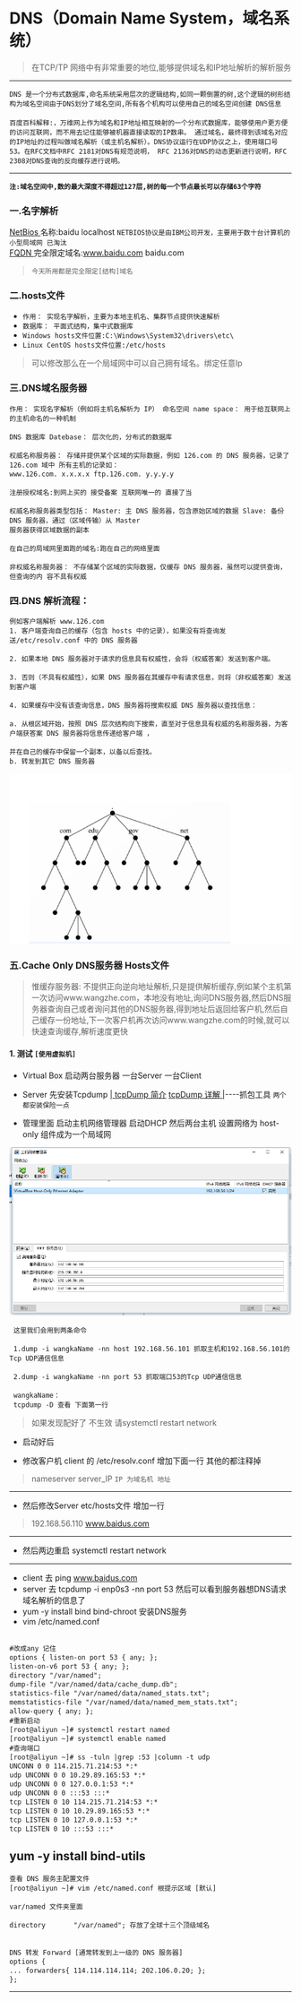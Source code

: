 DNS（Domain Name System，域名系统）
=====
> 在TCP/TP 网络中有非常重要的地位,能够提供域名和IP地址解析的解析服务  

---
`DNS 是一个分布式数据库,命名系统采用层次的逻辑结构,如同一颗倒置的树,这个逻辑的树形结构为域名空间由于DNS划分了域名空间,所有各个机构可以使用自己的域名空间创建
DNS信息`
<br/><br/>
`百度百科解释:，万维网上作为域名和IP地址相互映射的一个分布式数据库，能够使用户更方便的访问互联网，而不用去记住能够被机器直接读取的IP数串。
通过域名，最终得到该域名对应的IP地址的过程叫做域名解析（或主机名解析）。DNS协议运行在UDP协议之上，使用端口号53。在RFC文档中RFC 2181对DNS有规范说明，
RFC 2136对DNS的动态更新进行说明，RFC 2308对DNS查询的反向缓存进行说明。`  

----
**`注:域名空间中,数的最大深度不得超过127层,树的每一个节点最长可以存储63个字符`**
### 一.名字解析
[NetBios ](https://baike.baidu.com/item/NETBIOS/611263?fr=aladdin)名称:baidu localhost `NETBIOS协议是由IBM公司开发，主要用于数十台计算机的小型局域网 已淘汰`  
[FQDN ](https://baike.baidu.com/item/FQDN/5102541?fr=aladdin) 完全限定域名:www.baidu.com  baidu.com
> `今天所用都是完全限定[结构]域名`
### 二.hosts文件 
* `作用： 实现名字解析，主要为本地主机名、集群节点提供快速解析`
* `数据库： 平面式结构，集中式数据库`
* `Windows hosts文件位置:C:\Windows\System32\drivers\etc\`
* `Linux CentOS hosts文件位置:/etc/hosts`
> 可以修改那么在一个局域网中可以自己拥有域名。绑定任意Ip 
### 三.DNS域名服务器
```
作用： 实现名字解析（例如将主机名解析为 IP） 命名空间 name space： 用于给互联网上的主机命名的一种机制 
 
DNS 数据库 Datebase： 层次化的，分布式的数据库 
 
权威名称服务器： 存储并提供某个区域的实际数据，例如 126.com 的 DNS 服务器，记录了 126.com 域中 所有主机的记录如：
www.126.com. x.x.x.x ftp.126.com. y.y.y.y 

注册授权域名:到网上买的 接受备案 互联网唯一的 直接了当 
 
权威名称服务器类型包括： Master: 主 DNS 服务器，包含原始区域的数据 Slave: 备份 DNS 服务器，通过（区域传输）从 Master 
服务器获得区域数据的副本 

在自己的局域网里面跑的域名:跑在自己的网络里面
 
非权威名称服务器： 不存储某个区域的实际数据，仅缓存 DNS 服务器，虽然可以提供查询，但查询的内 容不具有权威
```
### 四.DNS 解析流程： 
```
例如客户端解析 www.126.com 
1. 客户端查询自己的缓存（包含 hosts 中的记录），如果没有将查询发送/etc/resolv.conf 中的 DNS 服务器 

2. 如果本地 DNS 服务器对于请求的信息具有权威性，会将（权威答案）发送到客户端。 

3. 否则（不具有权威性），如果 DNS 服务器在其缓存中有请求信息，则将（非权威答案）发送到客户端  

4. 如果缓存中没有该查询信息，DNS 服务器将搜索权威 DNS 服务器以查找信息：

a. 从根区域开始，按照 DNS 层次结构向下搜索，直至对于信息具有权威的名称服务器，为客户端获答案 DNS 服务器将信息传递给客户端 ，

并在自己的缓存中保留一个副本，以备以后查找。 
b. 转发到其它 DNS 服务器 

``` 
![DNS解析图片](/Image/DNS.png)
### 五.Cache Only DNS服务器 Hosts文件
> 惟缓存服务器: 不提供正向逆向地址解析,只是提供解析缓存,例如某个主机第一次访问www.wangzhe.com，本地没有地址,询问DNS服务器,然后DNS服务器查询自己或者询问其他的DNS服务器,得到地址后返回给客户机,然后自己缓存一份地址,下一次客户机再次访问www.wangzhe.com的时候,就可以快速查询缓存,解析速度更快
#### 1. 测试 `[使用虚拟机]`
* Virtual Box 启动两台服务器 一台Server 一台Client 

* Server 先安装Tcpdump [| tcpDump 简介](https://www.cnblogs.com/f-ck-need-u/p/7064286.html) [tcpDump 详解 |](https://www.cnblogs.com/tingyuxuanzhuzi/p/6906199.html)----抓包工具 `两个都安装保险一点`

* 管理里面 启动主机网络管理器 启动DHCP  然后两台主机 设置网络为 host-only 组件成为一个局域网

![主机管理](/Image/DHCP_Host_only.png)
``` shell
 这里我们会用到两条命令
 
 1.dump -i wangkaName -nn host 192.168.56.101 抓取主机和192.168.56.101的Tcp UDP通信信息
 
 2.dump -i wangkaName -nn port 53 抓取端口53的Tcp UDP通信信息
 
 wangkaName： 
 tcpdump -D 查看 下面第一行
```
> 如果发现配好了 不生效  请systemctl restart network

* 启动好后

* 修改客户机 client 的 /etc/resolv.conf 增加下面一行  其他的都注释掉 
> nameserver server_IP `IP 为域名机 地址`
-----
* 然后修改Server etc/hosts文件 增加一行  
> 192.168.56.110 www.baidus.com
------------
* 然后两边重启
systemctl restart network
------
* client 去 ping  www.baidus.com
* server 去 tcpdump -i enp0s3 -nn port 53 然后可以看到服务器想DNS请求域名解析的信息了
* yum -y install bind bind-chroot  安装DNS服务
* vim /etc/named.conf
``` shell

#改成any 记住 
options { listen-on port 53 { any; }; 
listen-on-v6 port 53 { any; }; 
directory "/var/named"; 
dump-file "/var/named/data/cache_dump.db";
statistics-file "/var/named/data/named_stats.txt";
memstatistics-file "/var/named/data/named_mem_stats.txt"; 
allow-query { any; }; 
#重新启动 
[root@aliyun ~]# systemctl restart named 
[root@aliyun ~]# systemctl enable named 
#查询端口 
[root@aliyun ~]# ss -tuln |grep :53 |column -t udp
UNCONN 0 0 114.215.71.214:53 *:* 
udp UNCONN 0 0 10.29.89.165:53 *:* 
udp UNCONN 0 0 127.0.0.1:53 *:* 
udp UNCONN 0 0 :::53 :::* 
tcp LISTEN 0 10 114.215.71.214:53 *:* 
tcp LISTEN 0 10 10.29.89.165:53 *:* 
tcp LISTEN 0 10 127.0.0.1:53 *:* 
tcp LISTEN 0 10 :::53 :::* 
```
yum -y install bind-utils
-----
```
查看 DNS 服务主配置文件
[root@aliyun ~]# vim /etc/named.conf 根提示区域 [默认] 

var/named 文件夹里面

directory       "/var/named"; 存放了全球十三个顶级域名

 
DNS 转发 Forward [通常转发到上一级的 DNS 服务器] 
options { 
... forwarders{ 114.114.114.114; 202.106.0.20; }; 
};
```
-----
